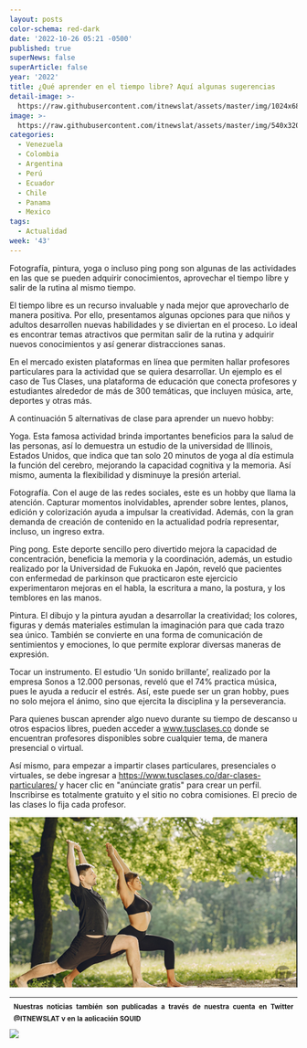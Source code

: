 ```yaml
---
layout: posts
color-schema: red-dark
date: '2022-10-26 05:21 -0500'
published: true
superNews: false
superArticle: false
year: '2022'
title: ¿Qué aprender en el tiempo libre? Aquí algunas sugerencias
detail-image: >-
  https://raw.githubusercontent.com/itnewslat/assets/master/img/1024x680/yoga-g.jpg
image: >-
  https://raw.githubusercontent.com/itnewslat/assets/master/img/540x320/yoga-p.jpg
categories:
  - Venezuela
  - Colombia
  - Argentina
  - Perú
  - Ecuador
  - Chile
  - Panama
  - Mexico
tags:
  - Actualidad
week: '43'
---
```

Fotografía, pintura, yoga o incluso ping pong son algunas de las actividades en las que se pueden adquirir conocimientos, aprovechar el tiempo libre y salir de la rutina al mismo tiempo. 

El tiempo libre es un recurso invaluable y nada mejor que aprovecharlo de manera positiva. Por ello, presentamos algunas opciones para que niños y adultos desarrollen nuevas habilidades y se diviertan en el proceso. Lo ideal es encontrar temas atractivos que permitan salir de la rutina y adquirir nuevos conocimientos y así generar distracciones sanas.

En el mercado existen plataformas en línea que permiten hallar profesores particulares para la actividad que  se quiera desarrollar. Un ejemplo es el caso de Tus Clases, una plataforma de educación que conecta profesores y estudiantes alrededor de más de 300 temáticas, que incluyen música, arte, deportes y otras más. 

A continuación 5 alternativas de clase para aprender un nuevo hobby:

Yoga. Esta famosa actividad brinda importantes beneficios para la salud de las personas, así lo demuestra un estudio de la universidad de Illinois, Estados Unidos, que indica que tan solo 20 minutos de yoga al día estimula la función del cerebro, mejorando la capacidad cognitiva y la memoria. Así mismo, aumenta la flexibilidad y disminuye la presión arterial.

Fotografía. Con el auge de las redes sociales, este es un hobby que llama la atención. Capturar momentos inolvidables, aprender sobre lentes, planos, edición y colorización ayuda a impulsar la creatividad. Además, con la gran demanda de creación de contenido en la actualidad podría representar, incluso, un ingreso extra.

Ping pong. Este deporte sencillo pero divertido mejora la capacidad de concentración, beneficia la memoria y la coordinación, además, un estudio realizado por la Universidad de Fukuoka en Japón, reveló que pacientes con enfermedad de parkinson que practicaron este ejercicio experimentaron mejoras en el habla, la escritura a mano, la postura, y los temblores en las manos.

Pintura. El dibujo y la pintura ayudan a desarrollar la creatividad; los colores, figuras y demás materiales estimulan la imaginación para que cada trazo sea único. También se convierte en una forma de comunicación de sentimientos y emociones, lo que permite explorar diversas maneras de expresión.

Tocar un instrumento. El estudio ‘Un sonido brillante’, realizado por la empresa Sonos a 12.000 personas, reveló que el 74% practica música, pues le ayuda a reducir el estrés. Así, este puede ser un gran hobby, pues no solo mejora el ánimo, sino que ejercita la disciplina y la perseverancia.

Para quienes buscan aprender algo nuevo durante su tiempo de descanso u otros espacios libres, pueden acceder a www.tusclases.co donde se encuentran profesores disponibles sobre cualquier tema, de manera presencial o virtual. 

Así mismo, para empezar a impartir clases particulares, presenciales o virtuales, se debe ingresar a https://www.tusclases.co/dar-clases-particulares/ y hacer clic en "anúnciate gratis" para crear un perfil. Inscribirse es totalmente gratuito y el sitio no cobra comisiones. El precio de las clases lo fija cada profesor. 

![](https://raw.githubusercontent.com/itnewslat/assets/master/img/540x320/yoga-p.jpg)

<table style="height: 42px;" width="569">
<tbody>
<tr>
<td style="text-align: justify;"><sub><strong>Nuestras noticias también son publicadas a través de nuestra cuenta en Twitter <a href="https://twitter.com/itnewslat?lang=es">@ITNEWSLAT</a> y en la aplicación <a href="https://squidapp.co/en/">SQUID</a></strong></sub></td>
</tr>
</tbody>
</table>

<img src="https://tracker.metricool.com/c3po.jpg?hash=56f88a41e39ab42c063cc51676587a04"/>